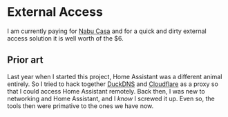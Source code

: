 # External Access

I am currently paying for [Nabu Casa](https://www.nabucasa.com/) and for a quick and dirty external access solution it is well worth of the $6.


## Prior art

Last year when I started this project, Home Assistant was a different animal entirely. So I tried to hack together [DuckDNS](https://www.duckdns.org/) and [Cloudflare](https://www.cloudflare.com/) as a proxy so that I could access Home Assistant remotely. Back then, I was new to networking and Home Assistant, and I *know* I screwed it up. Even so, the tools then were primative to the ones we have now.

